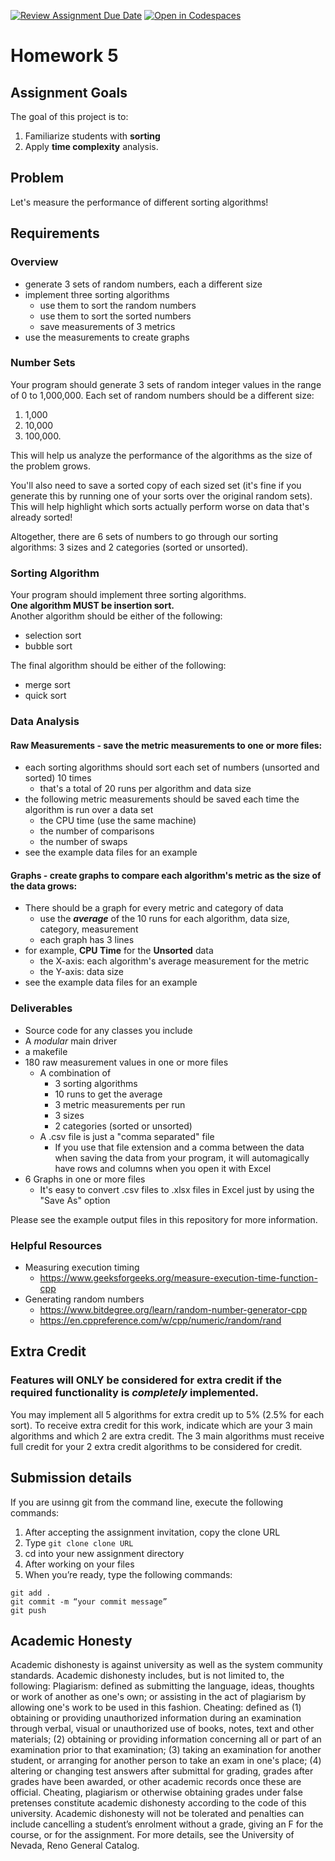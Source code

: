 [![Review Assignment Due Date](https://classroom.github.com/assets/deadline-readme-button-22041afd0340ce965d47ae6ef1cefeee28c7c493a6346c4f15d667ab976d596c.svg)](https://classroom.github.com/a/-BUtimrS)
[![Open in Codespaces](https://classroom.github.com/assets/launch-codespace-2972f46106e565e64193e422d61a12cf1da4916b45550586e14ef0a7c637dd04.svg)](https://classroom.github.com/open-in-codespaces?assignment_repo_id=16729193)
# Homework 5

## Assignment Goals
The goal of this project is to:
1.	Familiarize students with **sorting**
2.  Apply **time complexity** analysis.

## Problem
Let's measure the performance of different sorting algorithms!

## Requirements
### Overview
- generate 3 sets of random numbers, each a different size
- implement three sorting algorithms
  - use them to sort the random numbers
  - use them to sort the sorted numbers
  - save measurements of 3 metrics
- use the measurements to create graphs

### Number Sets
Your program should generate 3 sets of random integer values in the range of 0 to 1,000,000. Each set of random numbers should be a different size:
1. 1,000
2. 10,000
3. 100,000.

This will help us analyze the performance of the algorithms as the size of the problem grows.  

You'll also need to save a sorted copy of each sized set (it's fine if you generate this by running one of your sorts over the original random sets). This will help highlight which sorts actually perform worse on data that's already sorted!  

Altogether, there are 6 sets of numbers to go through our sorting algorithms: 3 sizes and 2 categories (sorted or unsorted).

### Sorting Algorithm
Your program should implement three sorting algorithms.  
**One algorithm MUST be insertion sort.**  
Another algorithm should be either of the following:
- selection sort
-	bubble sort  

The final algorithm should be either of the following:
-	merge sort
-	quick sort 

### Data Analysis
#### Raw Measurements - save the metric measurements to one or more files:
- each sorting algorithms should sort each set of numbers (unsorted and sorted) 10 times
  - that's a total of 20 runs per algorithm and data size
- the following metric measurements should be saved each time the algorithm is run over a data set
  -	the CPU time (use the same machine)
  -	the number of comparisons
  -	the number of swaps  
-	see the example data files for an example

#### Graphs - create graphs to compare each algorithm's metric as the size of the data grows:
- There should be a graph for every metric and category of data
  -	use the ***average*** of the 10 runs for each algorithm, data size, category, measurement
  -	each graph has 3 lines
-	for example, **CPU Time** for the **Unsorted** data
    -	the X-axis: each algorithm's average measurement for the metric
    -	the Y-axis: data size 
-	see the example data files for an example
     
### Deliverables
-	Source code for any classes you include
-	A *modular* main driver
-	a makefile
- 180 raw measurement values in one or more files
  - A combination of
    - 3 sorting algorithms
    - 10 runs to get the average
    - 3 metric measurements per run
    - 3 sizes
    - 2 categories (sorted or unsorted)
  - A .csv file is just a "comma separated" file
    - If you use that file extension and a comma between the data when saving the data from your program, it will automagically have rows and columns when you open it with Excel
- 6 Graphs in one or more files
  - It's easy to convert .csv files to .xlsx files in Excel just by using the "Save As" option

Please see the example output files in this repository for more information.  
### Helpful Resources
- Measuring execution timing
  - https://www.geeksforgeeks.org/measure-execution-time-function-cpp
- Generating random numbers
  - https://www.bitdegree.org/learn/random-number-generator-cpp
  - https://en.cppreference.com/w/cpp/numeric/random/rand

## Extra Credit
### Features will **ONLY** be considered for extra credit if the required functionality is *completely* implemented.  
You may implement all 5 algorithms for extra credit up to 5% (2.5% for each sort). To receive extra credit for this work, indicate which are your 3 main algorithms and which 2 are extra credit. The 3 main algorithms must receive full credit for your 2 extra credit algorithms to be considered for credit.

## Submission details
If you are usinng git from the command line, execute the following commands:
1.	After accepting the assignment invitation, copy the clone URL
2.	Type 
```git clone clone URL```
3.	cd into your new assignment directory
4.	After working on your files
5.	When you’re ready, type the following commands: 
```
git add .
git commit -m “your commit message”
git push
```
## Academic Honesty
Academic dishonesty is against university as well as the system community standards. Academic dishonesty includes, but is not limited to, the following:
Plagiarism: defined as submitting the language, ideas, thoughts or work of another as one's own; or assisting in the act of plagiarism by allowing one's work to be used in this fashion.
Cheating: defined as (1) obtaining or providing unauthorized information during an examination through verbal, visual or unauthorized use of books, notes, text and other materials; (2) obtaining or providing information concerning all or part of an examination prior to that examination; (3) taking an examination for another student, or arranging for another person to take an exam in one's place; (4) altering or changing test answers after submittal for grading, grades after grades have been awarded, or other academic records once these are official.
Cheating, plagiarism or otherwise obtaining grades under false pretenses constitute academic
dishonesty according to the code of this university. Academic dishonesty will not be tolerated and
penalties can include cancelling a student’s enrolment without a grade, giving an F for the course, or for the assignment. For more details, see the University of Nevada, Reno General Catalog.
